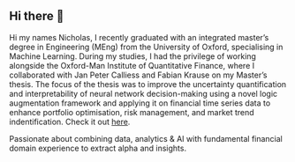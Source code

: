 ## Hi there 👋

Hi my names Nicholas, I recently graduated with an integrated master’s degree in Engineering (MEng) from the University of Oxford, specialising in Machine Learning. During my studies, I had the privilege of working alongside the Oxford-Man Institute of Quantitative Finance, where I collaborated with Jan Peter Calliess and Fabian Krause on my Master’s thesis. The focus of the thesis was to improve the uncertainty quantification and interpretability of neural network decision-making using a novel logic augmentation framework and applying it on financial time series data to enhance portfolio optimisation, risk management, and market trend indentification. Check it out [here](https://github.com/Nicholas-McColgan/Neural-Network-Interpretability).

Passionate about combining data, analytics & AI with fundamental financial domain experience to extract alpha and insights.

<!--
**Nicholas-McColgan/Nicholas-Mccolgan** is a ✨ _special_ ✨ repository because its `README.md` (this file) appears on your GitHub profile.

Here are some ideas to get you started:

- 🔭 I’m currently working on ...
- 🌱 I’m currently learning ...
- 👯 I’m looking to collaborate on ...
- 🤔 I’m looking for help with ...
- 💬 Ask me about ...
- 📫 How to reach me: ...
- 😄 Pronouns: ...
- ⚡ Fun fact: ...
-->

